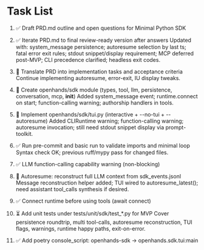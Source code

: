 # Task List

1. ✅ Draft PRD.md outline and open questions for Minimal Python SDK

2. ✅ Iterate PRD.md to final review-ready version after answers
Updated with: system_message persistence; autoresume selection by last ts; fatal error exit rules; stdout snippet/display requirement; MCP deferred post-MVP; CLI precedence clarified; headless exit codes.
3. 🔄 Translate PRD into implementation tasks and acceptance criteria
Continue implementing autoresume, error-exit, IU display tweaks.
4. 🔄 Create openhands/sdk module (types, tool, llm, persistence, conversation, mcp, __init__)
Added system_message event; runtime.connect on start; function-calling warning; authorship handlers in tools.
5. 🔄 Implement openhands/sdk/tui.py (interactive + --no-tui + --autoresume)
Added CLIRuntime warning; function-calling warning; autoresume invocation; still need stdout snippet display via prompt-toolkit.
6. ✅ Run pre-commit and basic run to validate imports and minimal loop
Syntax check OK; previous ruff/mypy pass for changed files.
7. ✅ LLM function-calling capability warning (non-blocking)

8. 🔄 Autoresume: reconstruct full LLM context from sdk_events.jsonl
Message reconstruction helper added; TUI wired to autoresume_latest(); need assistant tool_calls synthesis if desired.
9. ✅ Connect runtime before using tools (await connect)

10. ⏳ Add unit tests under tests/unit/sdk/test_*.py for MVP
Cover persistence roundtrip, multi tool-calls, autoresume reconstruction, TUI flags, warnings, runtime happy paths, exit-on-error.
11. ✅ Add poetry console_script: openhands-sdk → openhands.sdk.tui:main

